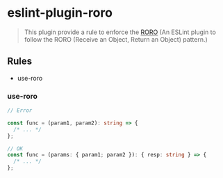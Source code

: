 # eslint-plugin-roro

> This plugin provide a rule to enforce the [RORO](https://medium.com/free-code-camp/elegant-patterns-in-modern-javascript-roro-be01e7669cbd) (An ESLint plugin to follow the RORO (Receive an Object, Return an Object) pattern.)

## Rules

- use-roro

### use-roro

```typescript
// Error

const func = (param1, param2): string => {
  /* ... */
};
```

```typescript
// OK
const func = (params: { param1; param2 }): { resp: string } => {
  /* ... */
};
```
